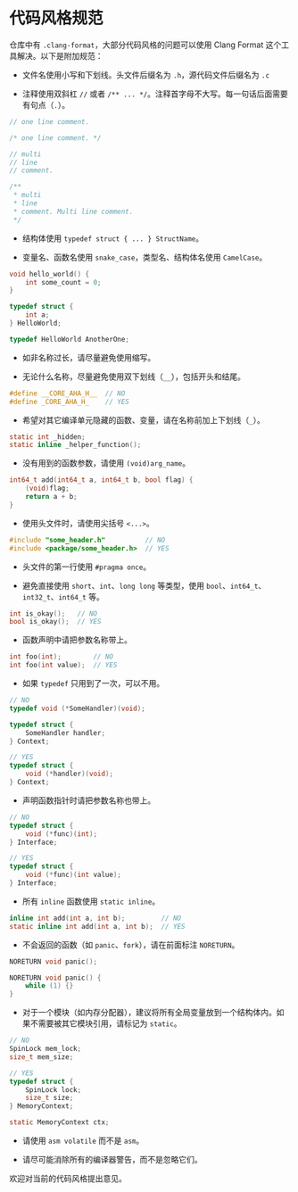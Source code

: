 # 代码风格规范

仓库中有 `.clang-format`，大部分代码风格的问题可以使用 Clang Format 这个工具解决。以下是附加规范：

* 文件名使用小写和下划线。头文件后缀名为 `.h`，源代码文件后缀名为 `.c`

* 注释使用双斜杠 `//` 或者 `/** ... */`。注释首字母不大写。每一句话后面需要有句点（`.`）。

```c
// one line comment.

/* one line comment. */

// multi
// line
// comment.

/**
 * multi
 * line
 * comment. Multi line comment.
 */
```

* 结构体使用 `typedef struct { ... } StructName`。

* 变量名、函数名使用 `snake_case`，类型名、结构体名使用 `CamelCase`。

```c
void hello_world() {
    int some_count = 0;
}

typedef struct {
    int a;
} HelloWorld;

typedef HelloWorld AnotherOne;
```

* 如非名称过长，请尽量避免使用缩写。

* 无论什么名称，尽量避免使用双下划线（`__`），包括开头和结尾。

```c
#define __CORE_AHA_H__  // NO
#define _CORE_AHA_H_    // YES
```

* 希望对其它编译单元隐藏的函数、变量，请在名称前加上下划线（`_`）。

```c
static int _hidden;
static inline _helper_function();
```

* 没有用到的函数参数，请使用 `(void)arg_name`。

```c
int64_t add(int64_t a, int64_t b, bool flag) {
    (void)flag;
    return a + b;
}
```

* 使用头文件时，请使用尖括号 `<...>`。

```c
#include "some_header.h"          // NO
#include <package/some_header.h>  // YES
```

* 头文件的第一行使用 `#pragma once`。

* 避免直接使用 `short`、`int`、`long long` 等类型，使用 `bool`、`int64_t`、`int32_t`、`int64_t` 等。

```c
int is_okay();   // NO
bool is_okay();  // YES
```

* 函数声明中请把参数名称带上。

```c
int foo(int);        // NO
int foo(int value);  // YES
```

* 如果 `typedef` 只用到了一次，可以不用。

```c
// NO
typedef void (*SomeHandler)(void);

typedef struct {
    SomeHandler handler;
} Context;

// YES
typedef struct {
    void (*handler)(void);
} Context;
```

* 声明函数指针时请把参数名称也带上。

```c
// NO
typedef struct {
    void (*func)(int);
} Interface;

// YES
typedef struct {
    void (*func)(int value);
} Interface;
```

* 所有 `inline` 函数使用 `static inline`。

```c
inline int add(int a, int b);         // NO
static inline int add(int a, int b);  // YES
```

* 不会返回的函数（如 `panic`、`fork`），请在前面标注 `NORETURN`。

```c
NORETURN void panic();

NORETURN void panic() {
    while (1) {}
}
```

* 对于一个模块（如内存分配器），建议将所有全局变量放到一个结构体内。如果不需要被其它模块引用，请标记为 `static`。

```c
// NO
SpinLock mem_lock;
size_t mem_size;

// YES
typedef struct {
    SpinLock lock;
    size_t size;
} MemoryContext;

static MemoryContext ctx;
```

* 请使用 `asm volatile` 而不是 `asm`。

* 请尽可能消除所有的编译器警告，而不是忽略它们。

欢迎对当前的代码风格提出意见。
